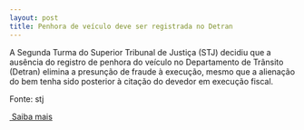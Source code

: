 ```yaml
---
layout: post
title: Penhora de veículo deve ser registrada no Detran
---
```

<p>A Segunda Turma do Superior Tribunal de Justiça (STJ) decidiu que a ausência do registro de penhora do veículo no Departamento de Trânsito (Detran) elimina a presunção de fraude à execução, mesmo que a alienação do bem tenha sido posterior à citação do devedor em execução fiscal.</p><p>Fonte: stj</p><p><a href="http://www.stj.jus.br/portal_stj/publicacao/engine.wsp?tmp.area=398&tmp.texto=92835" target="_blank"> Saiba mais </a></p>
